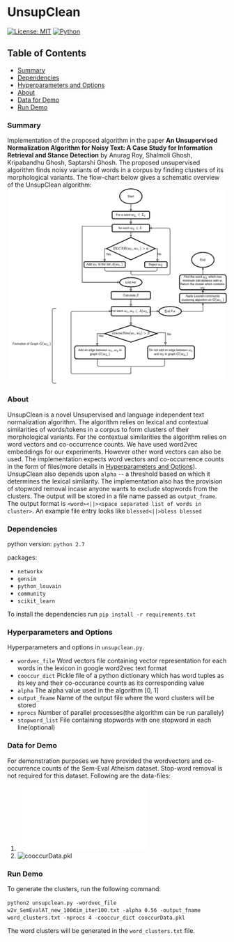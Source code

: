 # UnsupClean
[![License: MIT](https://img.shields.io/badge/License-MIT-yellow.svg)](https://opensource.org/licenses/MIT)
[![Python](https://img.shields.io/badge/python-2.7-blue.svg)](https://www.python.org/)


## Table of Contents

* [Summary](#summary)
* [Dependencies](#dependencies)
* [Hyperparameters and Options](#hyperparameters-and-options)
* [About](#about)
* [Data for Demo](#data-for-demo)
* [Run Demo](#run-demo)

### Summary
Implementation of the proposed algorithm in the paper **An Unsupervised Normalization Algorithm for Noisy Text: A Case Study for Information Retrieval and Stance Detection** by Anurag Roy, Shalmoli Ghosh, Kripabandhu Ghosh, Saptarshi Ghosh. The proposed unsupervised algorithm finds noisy variants of words in a corpus by finding clusters of its morphological variants. The  flow-chart below gives a schematic overview of the UnsupClean algorithm:
![UnsupClean](UnsupClean.png "Flow-chart of UnsupClean")


### About
UnsupClean is a novel Unsupervised and language independent text normalization algorithm. The algorithm relies on lexical and contextual similarities of words/tokens in a corpus to form clusters of their morphological variants. For the contextual similarities the algorithm relies on word vectors and co-occurrence counts. We have used word2vec embeddings for our experiments. However other word vectors can also be used. The implementation expects word vectors and co-occurrence counts in the form of files(more details in [Hyperparameters and Options](#hyperparameters-and-options)). UnsupClean also depends upon `alpha` -- a threshold based on which it determines the lexical similarity. The implementation also has the provision of stopword removal incase anyone wants to exclude stopwords from the clusters. The output will be stored in a file name passed as `output_fname`. The output format is `<word><||><space separated list of words in cluster>`. An example file entry looks like `blessed<||>bless blessed`

### Dependencies
python version: `python 2.7`

packages: 
- `networkx`
- `gensim`
- `python_louvain`
- `community`
- `scikit_learn`

To install the dependencies run `pip install -r requirements.txt`

### Hyperparameters and Options
Hyperparameters and options in `unsupclean.py`.

- `wordvec_file` Word vectors file containing vector representation for each words in the lexicon in google word2vec text format
- `cooccur_dict` Pickle file of a python dictionary which has word tuples as its key and their co-occurance counts as its corresponding value
- `alpha` The alpha value used in the algorithm  \[0, 1\]
- `output_fname` Name of the output file where the word clusters will be stored
- `nprocs` Number of parallel processes(the algorithm can be run parallely)
- `stopword_list` File containing stopwords with one stopword in each line(optional)

### Data for Demo
For demonstration purposes we have provided the wordvectors and co-occurrence counts of the Sem-Eval Atheism dataset. Stop-word removal is not required for this dataset. Following are the data-files:

1. ![w2v_SemEvalAT_new_100dim_iter100.txt](w2v_SemEvalAT_new_100dim_iter100.txt)
2. ![cooccurData.pkl](cooccurData.pkl)
  
### Run Demo
To generate the clusters, run the following command:

`python2 unsupclean.py -wordvec_file w2v_SemEvalAT_new_100dim_iter100.txt -alpha 0.56 -output_fname word_clusters.txt -nprocs 4 -cooccur_dict cooccurData.pkl`

The word clusters will be generated in the `word_clusters.txt` file. 


